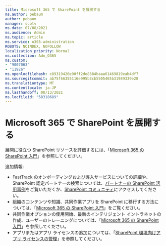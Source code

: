 ```yaml
---
title: Microsoft 365 で SharePoint を展開する
ms.author: pebaum
author: pebaum
manager: scotv
ms.date: 07/08/2021
ms.audience: Admin
ms.topic: article
ms.service: o365-administration
ROBOTS: NOINDEX, NOFOLLOW
localization_priority: Normal
ms.collection: Adm_O365
ms.custom:
- "9007063"
- "11926"
ms.openlocfilehash: c89319420e00ff2de8384baaa01469819eab4df7
ms.sourcegitcommit: ab75f66355116e995b3cb5505465b31989339e28
ms.translationtype: MT
ms.contentlocale: ja-JP
ms.lasthandoff: 08/13/2021
ms.locfileid: "58318689"
---
```

# <a name="deploy-sharepoint-in-microsoft-365"></a>Microsoft 365 で SharePoint を展開する

展開に役立つ SharePoint リソースを評価するには、「[Microsoft 365 の SharePoint 入門](https://docs.microsoft.com/sharepoint/introduction)」を参照してください。 

追加情報: 

- FastTrack のオンボーディングおよび導入サービスについての詳細や、SharePoint 認定パートナーの検索については、[パートナーの SharePoint 活用事例](https://docs.microsoft.com/microsoft-365/sharepoint/sharepoint-partners-sharepoint-support)をご覧いただくか、[SharePoint コミュニティ](https://techcommunity.microsoft.com/t5/sharepoint/ct-p/SharePoint)にアクセスしてください。 
- 組織のコンテンツや知識、共同作業アプリを SharePoint に移行する方法については、「[Microsoft 365 の SharePoint 入門](https://docs.microsoft.com/sharepoint/introduction#migration)」をご覧ください。 
- 共同作業オプションの使用開始、最新のインテリジェント イントラネットの作成、ユーザーのトレーニングについては、「[Microsoft 365 の SharePoint 入門](https://docs.microsoft.com/sharepoint/introduction#collaboration)」を参照してください。 
- アプリまたはアプリ ライセンスの追加については、「[SharePoint 環境向けアプリ ライセンスの管理](https://docs.microsoft.com/sharepoint/manage-app-licenses)」を参照してください。 



